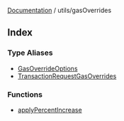 [Documentation](../../README.md) / utils/gasOverrides

## Index

### Type Aliases

- [GasOverrideOptions](type-aliases/GasOverrideOptions.md)
- [TransactionRequestGasOverrides](type-aliases/TransactionRequestGasOverrides.md)

### Functions

- [applyPercentIncrease](functions/applyPercentIncrease.md)
